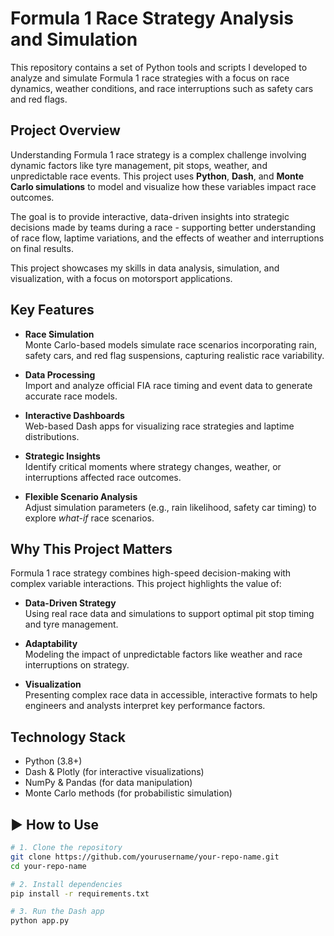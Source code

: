 # Formula 1 Race Strategy Analysis and Simulation

This repository contains a set of Python tools and scripts I developed to analyze and simulate Formula 1 race strategies with a focus on race dynamics, weather conditions, and race interruptions such as safety cars and red flags.

## Project Overview

Understanding Formula 1 race strategy is a complex challenge involving dynamic factors like tyre management, pit stops, weather, and unpredictable race events. This project uses **Python**, **Dash**, and **Monte Carlo simulations** to model and visualize how these variables impact race outcomes.

The goal is to provide interactive, data-driven insights into strategic decisions made by teams during a race - supporting better understanding of race flow, laptime variations, and the effects of weather and interruptions on final results.

This project showcases my skills in data analysis, simulation, and visualization, with a focus on motorsport applications.

## Key Features

- **Race Simulation**  
  Monte Carlo-based models simulate race scenarios incorporating rain, safety cars, and red flag suspensions, capturing realistic race variability.

- **Data Processing**  
  Import and analyze official FIA race timing and event data to generate accurate race models.

- **Interactive Dashboards**  
  Web-based Dash apps for visualizing race strategies and laptime distributions.

- **Strategic Insights**  
  Identify critical moments where strategy changes, weather, or interruptions affected race outcomes.

- **Flexible Scenario Analysis**  
  Adjust simulation parameters (e.g., rain likelihood, safety car timing) to explore *what-if* race scenarios.

## Why This Project Matters

Formula 1 race strategy combines high-speed decision-making with complex variable interactions. This project highlights the value of:

- **Data-Driven Strategy**  
  Using real race data and simulations to support optimal pit stop timing and tyre management.

- **Adaptability**  
  Modeling the impact of unpredictable factors like weather and race interruptions on strategy.

- **Visualization**  
  Presenting complex race data in accessible, interactive formats to help engineers and analysts interpret key performance factors.

## Technology Stack

- Python (3.8+)
- Dash & Plotly (for interactive visualizations)
- NumPy & Pandas (for data manipulation)
- Monte Carlo methods (for probabilistic simulation)

## ▶️ How to Use

```bash
# 1. Clone the repository
git clone https://github.com/yourusername/your-repo-name.git
cd your-repo-name

# 2. Install dependencies
pip install -r requirements.txt

# 3. Run the Dash app
python app.py
